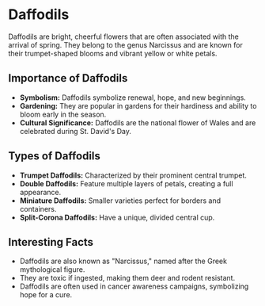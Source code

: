 # Daffodils

Daffodils are bright, cheerful flowers that are often associated with the arrival of spring. They belong to the genus Narcissus and are known for their trumpet-shaped blooms and vibrant yellow or white petals.

## Importance of Daffodils

- **Symbolism:** Daffodils symbolize renewal, hope, and new beginnings.
- **Gardening:** They are popular in gardens for their hardiness and ability to bloom early in the season.
- **Cultural Significance:** Daffodils are the national flower of Wales and are celebrated during St. David's Day.

## Types of Daffodils

- **Trumpet Daffodils:** Characterized by their prominent central trumpet.
- **Double Daffodils:** Feature multiple layers of petals, creating a full appearance.
- **Miniature Daffodils:** Smaller varieties perfect for borders and containers.
- **Split-Corona Daffodils:** Have a unique, divided central cup.

## Interesting Facts

- Daffodils are also known as "Narcissus," named after the Greek mythological figure.
- They are toxic if ingested, making them deer and rodent resistant.
- Daffodils are often used in cancer awareness campaigns, symbolizing hope for a cure.
